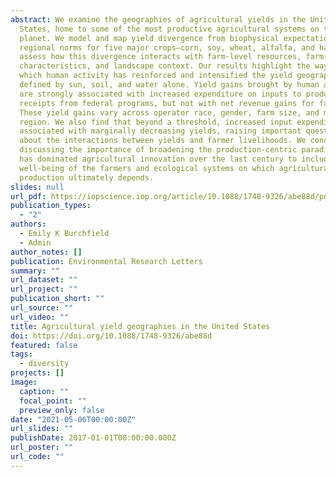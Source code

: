 ```yaml
---
abstract: We examine the geographies of agricultural yields in the United
  States, home to some of the most productive agricultural systems on the
  planet. We model and map yield divergence from biophysical expectations and
  regional norms for five major crops—corn, soy, wheat, alfalfa, and hay—and
  assess how this divergence interacts with farm-level resources, farm(er)
  characteristics, and landscape context. Our results highlight the ways in
  which human activity has reinforced and intensified the yield geographies
  defined by sun, soil, and water alone. Yield gains brought by human activity
  are strongly associated with increased expenditure on inputs to production and
  receipts from federal programs, but not with net revenue gains for farmers.
  These yield gains vary across operator race, gender, farm size, and major US
  region. We also find that beyond a threshold, increased input expenditure is
  associated with marginally decreasing yields, raising important questions
  about the interactions between yields and farmer livelihoods. We conclude by
  discussing the importance of broadening the production-centric paradigm that
  has dominated agricultural innovation over the last century to include the
  well-being of the farmers and ecological systems on which agricultural
  production ultimately depends.
slides: null
url_pdf: https://iopscience.iop.org/article/10.1088/1748-9326/abe88d/pdf
publication_types:
  - "2"
authors:
  - Emily K Burchfield
  - Admin
author_notes: []
publication: Environmental Research Letters
summary: ""
url_dataset: ""
url_project: ""
publication_short: ""
url_source: ""
url_video: ""
title: Agricultural yield geographies in the United States
doi: https://doi.org/10.1088/1748-9326/abe88d
featured: false
tags:
  - diversity
projects: []
image:
  caption: ""
  focal_point: ""
  preview_only: false
date: "2021-05-06T00:00:00Z"
url_slides: ""
publishDate: 2017-01-01T00:00:00.000Z
url_poster: ""
url_code: ""
---
```

